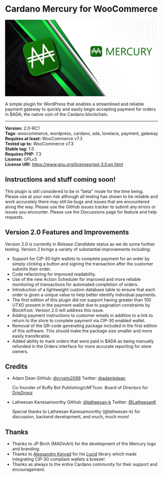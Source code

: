 # Cardano Mercury for WooCommerce

![Picture](mercury_banner.jpg)

A simple plugin for WordPress that enables a streamlined and reliable payment gateway to quickly and easily begin
accepting payment for orders in $ADA; the native coin of the Cardano blockchain.

***

**Version:** 2.0-RC1<br />
**Tags:** woocommerce, wordpress, cardano, ada, lovelace, payment, gateway<br />
**Requires at least:** WooCommerce v7.3<br />
**Tested up to:** WooCommerce v7.3<br />
**Stable tag:** 1.0<br />
**Requires PHP:** 7.3<br />
**License:** GPLv3<br />
**License URI:** https://www.gnu.org/licenses/gpl-3.0.en.html

## Instructions and stuff coming soon!

This plugin is still considered to be in "beta" mode for the time being. Please use at your own risk although all
testing has shown to be reliable and work accurately there may still be bugs and issues that are encountered along the
way. Please use the GitHub issues tracker to submit any errors or issues you encounter. Please use the Discussions page
for feature and help requests.

## Version 2.0 Features and Improvements

Version 2.0 is currently in _Release Candidate_ status as we do some further testing. Version 2 brings a variety of
substantial improvements including:
* Support for CIP-30 light wallets to complete payment for an order by simply clicking a button and signing the transaction
  after the customer submits their order.
* Code refactoring for improved readability.
* Use of the new Action Scheduler for improved and more reliable monitoring of transactions for automated completion of
  orders.
* Introduction of a lightweight custom database table to ensure that each order is given a unique value to help better
  identify individual payments.
* The first edition of this plugin did not support having greater than 100 UTXO present in the payment wallet due to
  pagination constraints by Blockfrost. Version 2.0 will address this issue.
* Adding payment instructions to customer emails in addition to a link to return to the store to complete payment via
  CIP-30 enabled wallet.
* Removal of the QR-code generating package included in the first edition of this software. This should make the 
  package size smaller and more easily transferable.
* Added ability to mark orders that were paid in $ADA as being manually refunded in the Orders interface for more
  accurate reporting for store owners.

## Credits

* Adam Dean GitHub: [@crypto2099](https://github.com/crypto2099) Twitter: [@adamkdean](https://twitter.com/adamkdean)

  Co-founder of Buffy Bot Publishing/cNFTcon. Board of Directors for [DripDropz](https://dripdropz.io)

* Latheesan Kanesamoorthy GitHub: [@latheesan-k](https://github.com/latheesan-k) Twitter: [@LatheesanK](https://twitter.com/LatheesanK)

  Special thanks to Latheesan Kanesamoorthy (@latheesan-k) for discussion, backend development, and much, much more!

## Thanks

* Thanks to JP Birch (MADinArt) for the development of the Mercury logo and branding.
* Thanks to [Alessandro Konrad](https://github.com/alessandrokonrad) for his [Lucid](https://github.com/spacebudz/lucid)
  library which made integrating CIP-30 compliant wallets a breeze!
* Thanks as always to the entire Cardano community for their support and encouragement.



